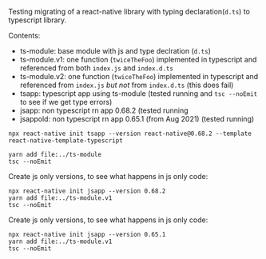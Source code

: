 Testing migrating of a react-native library with typing declaration(`d.ts`) to typescript library.

Contents:
  - ts-module: base module with js and type declration (`d.ts`)
  - ts-module.v1: one function (`twiceTheFoo`) implemented in typescript and referenced from both `index.js` and `index.d.ts`
  - ts-module.v2: one function (`twiceTheFoo`) implemented in typescript and referenced from `index.js` *but not* from `index.d.ts` (this does fail)
  - tsapp: typescript app using ts-module (tested running and `tsc --noEmit` to see if we get type errors)
  - jsapp: non typescript rn app 0.68.2 (tested running
  - jsappold: non typescript rn app 0.65.1 (from Aug 2021) (tested running)

```
npx react-native init tsapp --version react-native@0.68.2 --template react-native-template-typescript

yarn add file:../ts-module
tsc --noEmit
```

Create js only versions, to see what happens in js only code:
```
npx react-native init jsapp --version 0.68.2
yarn add file:../ts-module.v1
tsc --noEmit
```

Create js only versions, to see what happens in js only code:
```
npx react-native init jsapp --version 0.65.1
yarn add file:../ts-module.v1
tsc --noEmit
```

